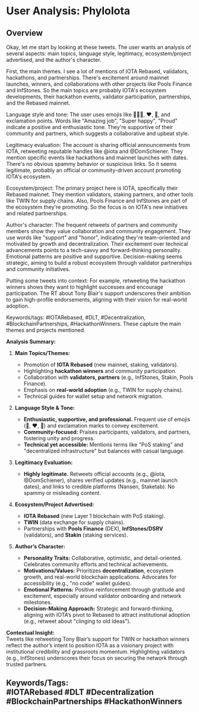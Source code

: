 # User Analysis: PhyloIota

## Overview

<think>
Okay, let me start by looking at these tweets. The user wants an analysis of several aspects: main topics, language style, legitimacy, ecosystem/project advertised, and the author's character. 

First, the main themes. I see a lot of mentions of IOTA Rebased, validators, hackathons, and partnerships. There's excitement around mainnet launches, winners, and collaborations with other projects like Pools Finance and InfStones. So the main topics are probably IOTA's ecosystem developments, their hackathon events, validator participation, partnerships, and the Rebased mainnet.

Language style and tone: The user uses emojis like 👏👏👏, ❤️, 💪, and exclamation points. Words like "Amazing job", "Super happy", "Proud" indicate a positive and enthusiastic tone. They're supportive of their community and partners, which suggests a collaborative and upbeat style.

Legitimacy evaluation: The account is sharing official announcements from IOTA, retweeting reputable handles like @iota and @DomSchiener. They mention specific events like hackathons and mainnet launches with dates. There's no obvious spammy behavior or suspicious links. So it seems legitimate, probably an official or community-driven account promoting IOTA's ecosystem.

Ecosystem/project: The primary project here is IOTA, specifically their Rebased mainnet. They mention validators, staking partners, and other tools like TWIN for supply chains. Also, Pools Finance and InfStones are part of the ecosystem they're promoting. So the focus is on IOTA's new initiatives and related partnerships.

Author's character: The frequent retweets of partners and community members show they value collaboration and community engagement. They use words like "support" and "honor", indicating they're team-oriented and motivated by growth and decentralization. Their excitement over technical advancements points to a tech-savvy and forward-thinking personality. Emotional patterns are positive and supportive. Decision-making seems strategic, aiming to build a robust ecosystem through validator partnerships and community initiatives.

Putting some tweets into context: For example, retweeting the hackathon winners shows they want to highlight successes and encourage participation. The RT about Tony Blair's support underscores their ambition to gain high-profile endorsements, aligning with their vision for real-world adoption.

Keywords/tags: #IOTARebased, #DLT, #Decentralization, #BlockchainPartnerships, #HackathonWinners. These capture the main themes and projects mentioned.
</think>

**Analysis Summary:**  

1. **Main Topics/Themes:**  
   - Promotion of **IOTA Rebased** (new mainnet, staking, validators).  
   - Highlighting **hackathon winners** and community participation.  
   - Collaboration with **validators, partners** (e.g., InfStones, Stakin, Pools Finance).  
   - Emphasis on **real-world adoption** (e.g., TWIN for supply chains).  
   - Technical guides for wallet setup and network migration.  

2. **Language Style & Tone:**  
   - **Enthusiastic, supportive, and professional.** Frequent use of emojis (👏, ❤️, 💪) and exclamation marks to convey excitement.  
   - **Community-focused:** Praises participants, validators, and partners, fostering unity and progress.  
   - **Technical yet accessible:** Mentions terms like "PoS staking" and "decentralized infrastructure" but balances with casual language.  

3. **Legitimacy Evaluation:**  
   - **Highly legitimate.** Retweets official accounts (e.g., @iota, @DomSchiener), shares verified updates (e.g., mainnet launch dates), and links to credible platforms (Nansen, Staketab). No spammy or misleading content.  

4. **Ecosystem/Project Advertised:**  
   - **IOTA Rebased** (new Layer 1 blockchain with PoS staking).  
   - **TWIN** (data exchange for supply chains).  
   - Partnerships with **Pools Finance** (DEX), **InfStones/DSRV** (validators), and **Stakin** (staking services).  

5. **Author’s Character:**  
   - **Personality Traits:** Collaborative, optimistic, and detail-oriented. Celebrates community efforts and technical achievements.  
   - **Motivations/Values:** Prioritizes **decentralization**, ecosystem growth, and real-world blockchain applications. Advocates for accessibility (e.g., "no code" wallet guides).  
   - **Emotional Patterns:** Positive reinforcement through gratitude and excitement, especially around validator onboarding and network milestones.  
   - **Decision-Making Approach:** Strategic and forward-thinking, aligning with IOTA’s pivot to Rebased to attract institutional adoption (e.g., retweet about "clinging to old ideas").  

**Contextual Insight:**  
Tweets like retweeting Tony Blair’s support for TWIN or hackathon winners reflect the author’s intent to position IOTA as a visionary project with institutional credibility and grassroots momentum. Highlighting validators (e.g., InfStones) underscores their focus on securing the network through trusted partners.  

**Keywords/Tags:**  
#IOTARebased #DLT #Decentralization #BlockchainPartnerships #HackathonWinners
---
